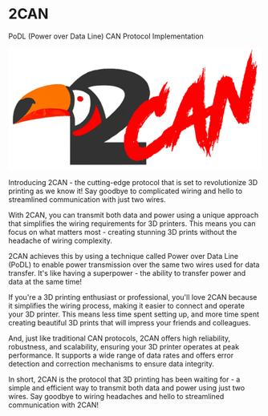 # 2CAN
PoDL (Power over Data Line) CAN Protocol Implementation


![](images/logo.png)

Introducing 2CAN - the cutting-edge protocol that is set to revolutionize 3D printing as we know it! Say goodbye to complicated wiring and hello to streamlined communication with just two wires.

With 2CAN, you can transmit both data and power using a unique approach that simplifies the wiring requirements for 3D printers. This means you can focus on what matters most - creating stunning 3D prints without the headache of wiring complexity.

2CAN achieves this by using a technique called Power over Data Line (PoDL) to enable power transmission over the same two wires used for data transfer. It's like having a superpower - the ability to transfer power and data at the same time!

If you're a 3D printing enthusiast or professional, you'll love 2CAN because it simplifies the wiring process, making it easier to connect and operate your 3D printer. This means less time spent setting up, and more time spent creating beautiful 3D prints that will impress your friends and colleagues.

And, just like traditional CAN protocols, 2CAN offers high reliability, robustness, and scalability, ensuring your 3D printer operates at peak performance. It supports a wide range of data rates and offers error detection and correction mechanisms to ensure data integrity.

In short, 2CAN is the protocol that 3D printing has been waiting for - a simple and efficient way to transmit both data and power using just two wires. Say goodbye to wiring headaches and hello to streamlined communication with 2CAN!
